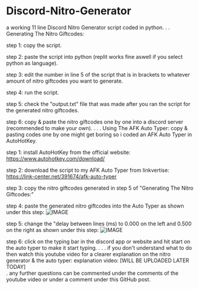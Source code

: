 # Discord-Nitro-Generator
a working 11 line Discord Nitro Generator script coded in python.
.
.
Generating The Nitro Giftcodes:

step 1: copy the script.

step 2: paste the script into python (replit works fine aswell if you select python as language).

step 3: edit the number in line 5 of the script that is in brackets to whatever amount of nitro giftcodes you want to generate.

step 4: run the script.

step 5: check the "output.txt" file that was made after you ran the script for the generated nitro giftcodes.

step 6: copy & paste the nitro giftcodes one by one into a discord server (recommended to make your own).
.
.
.
Using The AFK Auto Typer:
 copy & pasting codes one by one might get boring so i coded an AFK Auto Typer in AutoHotKey.

step 1: install AutoHotKey from the official website: https://www.autohotkey.com/download/ 

step 2: download the script to my AFK Auto Typer from linkvertise: https://link-center.net/391674/afk-auto-typer

step 3: copy the nitro giftcodes generated in step 5 of "Generating The Nitro Giftcodes:"

step 4: paste the generated nitro giftcodes into the Auto Typer as shown under this step:
![IMAGE](https://user-images.githubusercontent.com/96903540/150063089-f7f4d44e-7b87-4857-a380-f6fcb29146b2.PNG)

step 5: change the "delay between lines (ms) to 0.000 on the left and 0.500 on the right as shown under this step:
![IMAGE](https://user-images.githubusercontent.com/96903540/150063387-c624585e-df60-4817-8c40-7aaf736563a1.PNG)

step 6: click on the typing bar in the discord app or website and hit start on the auto typer to make it start typing.
.
.
.
if you don't understand what to do then watch this youtube video for a clearer explanation on the nitro generator & the auto typer:
explanation video: [WILL BE UPLOADED LATER TODAY]  
.
any further questions can be commented under the comments of the youtube video or under a comment under this GitHub post.
